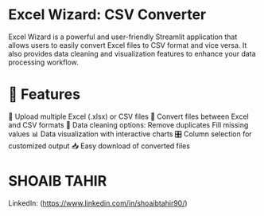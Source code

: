 # Excel Wizard: CSV Converter
Excel Wizard is a powerful and user-friendly Streamlit application that allows users to easily convert Excel files to CSV format and vice versa. It also provides data cleaning and visualization features to enhance your data processing workflow.

# 🌟 Features
📁 Upload multiple Excel (.xlsx) or CSV files
🔄 Convert files between Excel and CSV formats
🧹 Data cleaning options:
    Remove duplicates
    Fill missing values
📊 Data visualization with interactive charts
🎛️ Column selection for customized output
📥 Easy download of converted files

# SHOAIB TAHIR
LinkedIn: (https://www.linkedin.com/in/shoaibtahir90/)
